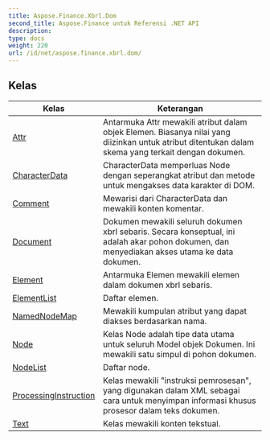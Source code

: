 ```yaml
---
title: Aspose.Finance.Xbrl.Dom
second_title: Aspose.Finance untuk Referensi .NET API
description: 
type: docs
weight: 220
url: /id/net/aspose.finance.xbrl.dom/
---
```



## Kelas

| Kelas | Keterangan |
| --- | --- |
| [Attr](./attr/) | Antarmuka Attr mewakili atribut dalam objek Elemen. Biasanya nilai yang diizinkan untuk atribut ditentukan dalam skema yang terkait dengan dokumen. |
| [CharacterData](./characterdata/) | CharacterData memperluas Node dengan seperangkat atribut dan metode untuk mengakses data karakter di DOM. |
| [Comment](./comment/) | Mewarisi dari CharacterData dan mewakili konten komentar. |
| [Document](./document/) | Dokumen mewakili seluruh dokumen xbrl sebaris. Secara konseptual, ini adalah akar pohon dokumen, dan menyediakan akses utama ke data dokumen. |
| [Element](./element/) | Antarmuka Elemen mewakili elemen dalam dokumen xbrl sebaris. |
| [ElementList](./elementlist/) | Daftar elemen. |
| [NamedNodeMap](./namednodemap/) | Mewakili kumpulan atribut yang dapat diakses berdasarkan nama. |
| [Node](./node/) | Kelas Node adalah tipe data utama untuk seluruh Model objek Dokumen. Ini mewakili satu simpul di pohon dokumen. |
| [NodeList](./nodelist/) | Daftar node. |
| [ProcessingInstruction](./processinginstruction/) | Kelas mewakili "instruksi pemrosesan", yang digunakan dalam XML sebagai cara untuk menyimpan informasi khusus prosesor dalam teks dokumen. |
| [Text](./text/) | Kelas mewakili konten tekstual. |


